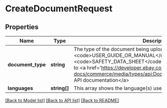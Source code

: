 # CreateDocumentRequest

## Properties
Name | Type | Description | Notes
------------ | ------------- | ------------- | -------------
**document_type** | **string** | The type of the document being uploaded. For example, a &lt;code&gt;USER_GUIDE_OR_MANUAL&lt;/code&gt; or a &lt;code&gt;SAFETY_DATA_SHEET&lt;/code&gt;. For implementation help, refer to &lt;a href&#x3D;&#x27;https://developer.ebay.com/api-docs/commerce/media/types/api:DocumentTypeEnum&#x27;&gt;eBay API documentation&lt;/a&gt; | [optional] 
**languages** | **string[]** | This array shows the language(s) used in the document. | [optional] 

[[Back to Model list]](../../README.md#documentation-for-models) [[Back to API list]](../../README.md#documentation-for-api-endpoints) [[Back to README]](../../README.md)

